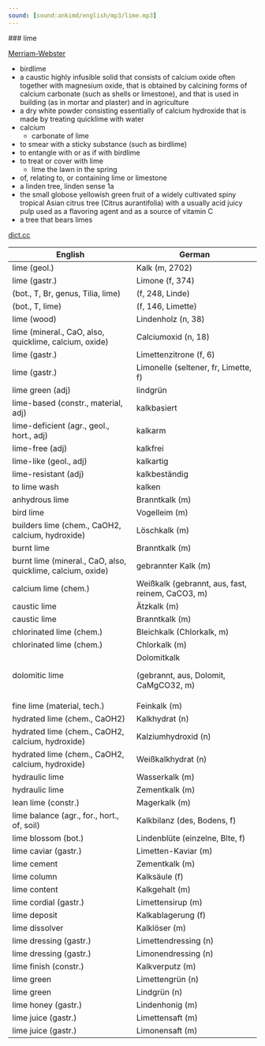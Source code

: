 ```yaml
---
sound: [sound:ankimd/english/mp3/lime.mp3]
---
```


\### lime

[Merriam-Webster](https://www.merriam-webster.com/dictionary/lime)

- birdlime
- a caustic highly infusible solid that consists of calcium oxide often together with magnesium oxide, that is obtained by calcining forms of calcium carbonate (such as shells or limestone), and that is used in building (as in mortar and plaster) and in agriculture
- a dry white powder consisting essentially of calcium hydroxide that is made by treating quicklime with water
- calcium
    - carbonate of lime
- to smear with a sticky substance (such as birdlime)
- to entangle with or as if with birdlime
- to treat or cover with lime
    - lime the lawn in the spring
- of, relating to, or containing lime or limestone
- a linden tree, linden sense 1a
- the small globose yellowish green fruit of a widely cultivated spiny tropical Asian citrus tree (Citrus aurantifolia) with a usually acid juicy pulp used as a flavoring agent and as a source of vitamin C
- a tree that bears limes

[dict.cc](https://www.dict.cc/lime)

| English        | German       |
| -------------- | ------------ |
| lime (geol.) | Kalk (m, 2702) |
| lime (gastr.) | Limone (f, 374) |
|  (bot., T, Br, genus, Tilia, lime) |  (f, 248, Linde) |
|  (bot., T, lime) |  (f, 146, Limette) |
| lime (wood) | Lindenholz (n, 38) |
| lime (mineral., CaO, also, quicklime, calcium, oxide) | Calciumoxid (n, 18) |
| lime (gastr.) | Limettenzitrone (f, 6) |
| lime (gastr.) | Limonelle (seltener, fr, Limette, f) |
| lime green (adj) | lindgrün |
| lime-based (constr., material, adj) | kalkbasiert |
| lime-deficient (agr., geol., hort., adj) | kalkarm |
| lime-free (adj) | kalkfrei |
| lime-like (geol., adj) | kalkartig |
| lime-resistant (adj) | kalkbeständig |
| to lime wash | kalken |
| anhydrous lime | Branntkalk (m) |
| bird lime | Vogelleim (m) |
| builders lime (chem., CaOH2, calcium, hydroxide) | Löschkalk (m) |
| burnt lime | Branntkalk (m) |
| burnt lime (mineral., CaO, also, quicklime, calcium, oxide) | gebrannter Kalk (m) |
| calcium lime <CL> (chem.) | Weißkalk <CL> (gebrannt, aus, fast, reinem, CaCO3, m) |
| caustic lime | Ätzkalk (m) |
| caustic lime | Branntkalk (m) |
| chlorinated lime (chem.) | Bleichkalk (Chlorkalk, m) |
| chlorinated lime (chem.) | Chlorkalk (m) |
| dolomitic lime <DL> | Dolomitkalk <DL> (gebrannt, aus, Dolomit, CaMgCO32, m) |
| fine lime (material, tech.) | Feinkalk (m) |
| hydrated lime (chem., CaOH2) | Kalkhydrat (n) |
| hydrated lime (chem., CaOH2, calcium, hydroxide) | Kalziumhydroxid (n) |
| hydrated lime (chem., CaOH2, calcium, hydroxide) | Weißkalkhydrat (n) |
| hydraulic lime | Wasserkalk (m) |
| hydraulic lime | Zementkalk (m) |
| lean lime (constr.) | Magerkalk (m) |
| lime balance (agr., for., hort., of, soil) | Kalkbilanz (des, Bodens, f) |
| lime blossom (bot.) | Lindenblüte (einzelne, Blte, f) |
| lime caviar (gastr.) | Limetten-Kaviar (m) |
| lime cement | Zementkalk (m) |
| lime column | Kalksäule (f) |
| lime content | Kalkgehalt (m) |
| lime cordial (gastr.) | Limettensirup (m) |
| lime deposit | Kalkablagerung (f) |
| lime dissolver | Kalklöser (m) |
| lime dressing (gastr.) | Limettendressing (n) |
| lime dressing (gastr.) | Limonendressing (n) |
| lime finish (constr.) | Kalkverputz (m) |
| lime green | Limettengrün (n) |
| lime green | Lindgrün (n) |
| lime honey (gastr.) | Lindenhonig (m) |
| lime juice (gastr.) | Limettensaft (m) |
| lime juice (gastr.) | Limonensaft (m) |
